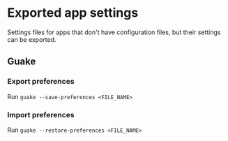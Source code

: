 # Exported app settings

Settings files for apps that don't have configuration files, but their settings can be exported.

## Guake

### Export preferences

Run `guake --save-preferences <FILE_NAME>`

### Import preferences

Run `guake --restore-preferences <FILE_NAME>`

